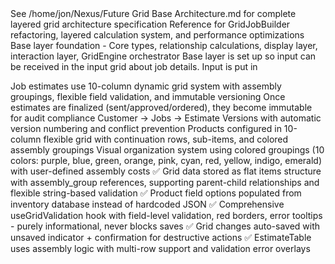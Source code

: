 <ArchitectureReference>
    <File>See /home/jon/Nexus/Future Grid Base Architecture.md for complete layered grid architecture specification</File>
    <Usage>Reference for GridJobBuilder refactoring, layered calculation system, and performance optimizations</Usage>
    <Scope>Base layer foundation - Core types, relationship calculations, display layer, interaction layer, GridEngine orchestrator</Scope>
    <HighLevelOverview>
        Base layer is set up so input can be received in the input grid about job details.
        Input is put in 
</ArchitectureReference>


<Rule name="EstimationWorkflow">Job estimates use 10-column dynamic grid system with assembly groupings, flexible field validation, and immutable versioning</Rule>
<Rule name="VersionControl">Once estimates are finalized (sent/approved/ordered), they become immutable for audit compliance</Rule>
<Rule name="JobHierarchy">Customer → Jobs → Estimate Versions with automatic version numbering and conflict prevention</Rule>
<Rule name="GridSystem">Products configured in 10-column flexible grid with continuation rows, sub-items, and colored assembly groupings</Rule>
<Rule name="AssemblyGroups">Visual organization system using colored groupings (10 colors: purple, blue, green, orange, pink, cyan, red, yellow, indigo, emerald) with user-defined assembly costs</Rule>
<Rule name="DataPersistence">✅ Grid data stored as flat items structure with assembly_group references, supporting parent-child relationships and flexible string-based validation</Rule>
<Rule name="DynamicTemplates">✅ Product field options populated from inventory database instead of hardcoded JSON</Rule>
<Rule name="ValidationSystem">✅ Comprehensive useGridValidation hook with field-level validation, red borders, error tooltips - purely informational, never blocks saves</Rule>
<Rule name="AutoSave">✅ Grid changes auto-saved with unsaved indicator + confirmation for destructive actions</Rule>
<Rule name="EstimatePreview">✅ EstimateTable uses assembly logic with multi-row support and validation error overlays</Rule>